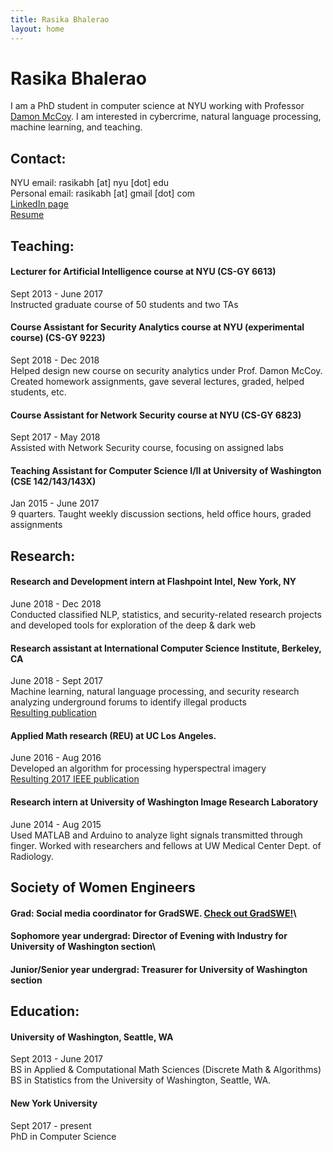 ```yaml
---
title: Rasika Bhalerao
layout: home
---
```


# Rasika Bhalerao

I am a PhD student in computer science at NYU working with Professor [Damon McCoy](http://damonmccoy.com).
I am interested in cybercrime, natural language processing, machine learning, and teaching.

## Contact:
NYU email: rasikabh [at] nyu [dot] edu\
Personal email: rasikabh [at] gmail [dot] com\
[LinkedIn page](https://www.linkedin.com/in/rasika-bhalerao-8a827188)\
[Resume](https://drive.google.com/file/d/1h_ZbhhuRRcVPSLuSCOy5YDEDEkWsC_uR/view?usp=sharing)

## Teaching:
#### Lecturer for Artificial Intelligence course at NYU (CS-GY 6613)
Sept 2013 - June 2017\
Instructed graduate course of 50 students and two TAs
#### Course Assistant for Security Analytics course at NYU (experimental course) (CS-GY 9223)
Sept 2018 - Dec 2018\
Helped design new course on security analytics under Prof. Damon McCoy. Created homework assignments, gave several lectures, graded, helped students, etc.
#### Course Assistant for Network Security course at NYU (CS-GY 6823)
Sept 2017 - May 2018\
Assisted with Network Security course, focusing on assigned labs
#### Teaching Assistant for Computer Science I/II at University of Washington (CSE 142/143/143X)
Jan 2015 - June 2017\
9 quarters. Taught weekly discussion sections, held office hours, graded assignments

## Research:
#### Research and Development intern at Flashpoint Intel, New York, NY
June 2018 - Dec 2018\
Conducted classified NLP, statistics, and security-related research projects and developed tools for exploration of the deep & dark web
#### Research assistant at International Computer Science Institute, Berkeley, CA
June 2018 - Sept 2017\
Machine learning, natural language processing, and security research analyzing underground forums to identify illegal products\
[Resulting publication](https://arxiv.org/abs/1812.00381)
#### Applied Math research (REU) at UC Los Angeles.
June 2016 - Aug 2016\
Developed an algorithm for processing hyperspectral imagery\
[Resulting 2017 IEEE publication](https://ieeexplore.ieee.org/document/7953347)
#### Research intern at University of Washington Image Research Laboratory
June 2014 - Aug 2015\
Used MATLAB and Arduino to analyze light signals transmitted through finger. Worked with researchers and fellows at UW Medical Center Dept. of Radiology.

## Society of Women Engineers
#### Grad: Social media coordinator for GradSWE. [Check out GradSWE!](http://gradswe.swe.org/joinfollowcontact-us.html)\
#### Sophomore year undergrad: Director of Evening with Industry for University of Washington section\
#### Junior/Senior year undergrad: Treasurer for University of Washington section

## Education:
#### University of Washington, Seattle, WA
Sept 2013 - June 2017\
BS in Applied & Computational Math Sciences (Discrete Math & Algorithms)\
BS in Statistics from the University of Washington, Seattle, WA.
#### New York University
Sept 2017 - present\
PhD in Computer Science
